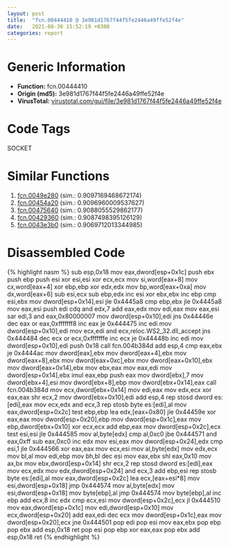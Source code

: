 ```yaml
---
layout: post
title:  "fcn.00444410 @ 3e981d1767f44f5fe2446a49ffe52f4e"
date:   2021-08-30 15:52:19 +0300
categories: report
---
```


# Generic Information
- **Function:** fcn.00444410
- **Origin (md5):** 3e981d1767f44f5fe2446a49ffe52f4e
- **VirusTotal:** [virustotal.com/gui/file/3e981d1767f44f5fe2446a49ffe52f4e][virustotal_ref]

# Code Tags
<span class="tag" id="SOCKET">SOCKET</span>


# Similar Functions

1. [fcn.0049e280][similar_1_ref] (sim.: 0.9097169468672174)
2. [fcn.00454a20][similar_2_ref] (sim.: 0.9096960009537627)
3. [fcn.00475640][similar_3_ref] (sim.: 0.9088055529862177)
4. [fcn.00429360][similar_4_ref] (sim.: 0.9087498395126129)
5. [fcn.0043e3b0][similar_5_ref] (sim.: 0.9069712013344985)


# Disassembled Code

{% highlight nasm %}
sub esp,0x18
mov eax,dword[esp+0x1c]
push ebx
push ebp
push esi
xor esi,esi
xor ecx,ecx
mov si,word[eax+8]
mov cx,word[eax+4]
xor ebp,ebp
xor edx,edx
mov bp,word[eax+0xa]
mov dx,word[eax+6]
sub esi,ecx
sub ebp,edx
inc esi
xor ebx,ebx
inc ebp
cmp esi,ebx
mov dword[esp+0x14],esi
jle 0x4445a8
cmp ebp,ebx
jle 0x4445a8
mov eax,esi
push edi
cdq 
and edx,7
add eax,edx
mov edi,eax
mov eax,esi
sar edi,3
and eax,0x80000007
mov dword[esp+0x10],edi
jns 0x44446e
dec eax
or eax,0xfffffff8
inc eax
je 0x444475
inc edi
mov dword[esp+0x10],edi
mov ecx,edi
and ecx,reloc.WS2_32.dll_accept
jns 0x444484
dec ecx
or ecx,0xfffffffe
inc ecx
je 0x44448b
inc edi
mov dword[esp+0x10],edi
push 0x18
call fcn.004b384d
add esp,4
cmp eax,ebx
je 0x4444ac
mov dword[eax],ebx
mov dword[eax+4],ebx
mov dword[eax+8],ebx
mov dword[eax+0xc],ebx
mov dword[eax+0x10],ebx
mov dword[eax+0x14],ebx
mov ebx,eax
mov eax,edi
mov dword[esp+0x14],ebx
imul eax,ebp
push eax
mov dword[ebx],7
mov dword[ebx+4],esi
mov dword[ebx+8],ebp
mov dword[ebx+0x14],eax
call fcn.004b384d
mov ecx,dword[ebx+0x14]
mov edi,eax
mov edx,ecx
xor eax,eax
shr ecx,2
mov dword[ebx+0x10],edi
add esp,4
rep stosd dword es:[edi],eax
mov ecx,edx
and ecx,3
rep stosb byte es:[edi],al
mov eax,dword[esp+0x2c]
test ebp,ebp
lea edx,[eax+0x80]
jle 0x44459e
xor eax,eax
mov dword[esp+0x20],ebp
mov dword[esp+0x1c],eax
mov ebp,dword[ebx+0x10]
xor ecx,ecx
add ebp,eax
mov dword[esp+0x2c],ecx
test esi,esi
jle 0x444585
mov al,byte[edx]
cmp al,0xc0
jbe 0x444571
and eax,0xff
sub eax,0xc0
inc edx
mov esi,eax
mov dword[esp+0x24],edx
cmp esi,1
jle 0x444566
xor eax,eax
mov ecx,esi
mov al,byte[edx]
mov edx,ecx
mov bl,al
mov edi,ebp
mov bh,bl
dec esi
mov eax,ebx
shl eax,0x10
mov ax,bx
mov ebx,dword[esp+0x14]
shr ecx,2
rep stosd dword es:[edi],eax
mov ecx,edx
mov edx,dword[esp+0x24]
and ecx,3
add ebp,esi
rep stosb byte es:[edi],al
mov eax,dword[esp+0x2c]
lea ecx,[eax+esi*8]
mov esi,dword[esp+0x18]
jmp 0x444574
mov al,byte[edx]
mov esi,dword[esp+0x18]
mov byte[ebp],al
jmp 0x444574
mov byte[ebp],al
inc ebp
add ecx,8
inc edx
cmp ecx,esi
mov dword[esp+0x2c],ecx
jl 0x444510
mov eax,dword[esp+0x1c]
mov edi,dword[esp+0x10]
mov ecx,dword[esp+0x20]
add eax,edi
dec ecx
mov dword[esp+0x1c],eax
mov dword[esp+0x20],ecx
jne 0x444501
pop edi
pop esi
mov eax,ebx
pop ebp
pop ebx
add esp,0x18
ret 
pop esi
pop ebp
xor eax,eax
pop ebx
add esp,0x18
ret 
{% endhighlight %}


[similar_1_ref]: /report/fcn.0049e280@3e981d1767f44f5fe2446a49ffe52f4e
[similar_2_ref]: /report/fcn.00454a20@4fe6510221c33bf023f6abed461fc13f
[similar_3_ref]: /report/fcn.00475640@4fe6510221c33bf023f6abed461fc13f
[similar_4_ref]: /report/fcn.00429360@e2ba7f10eb234338a49853c34d7d9c56
[similar_5_ref]: /report/fcn.0043e3b0@4fe6510221c33bf023f6abed461fc13f
[virustotal_ref]: https://www.virustotal.com/gui/file/3e981d1767f44f5fe2446a49ffe52f4e
